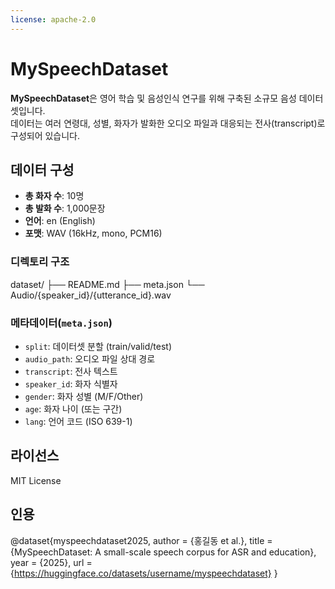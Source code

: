 ```yaml
---
license: apache-2.0
---
```

# MySpeechDataset

**MySpeechDataset**은 영어 학습 및 음성인식 연구를 위해 구축된 소규모 음성 데이터셋입니다.  
데이터는 여러 연령대, 성별, 화자가 발화한 오디오 파일과 대응되는 전사(transcript)로 구성되어 있습니다.

## 데이터 구성

- **총 화자 수**: 10명
- **총 발화 수**: 1,000문장
- **언어**: en (English)
- **포맷**: WAV (16kHz, mono, PCM16)

### 디렉토리 구조
dataset/
├── README.md
├── meta.json
└── Audio/{speaker_id}/{utterance_id}.wav

### 메타데이터(`meta.json`)
- `split`: 데이터셋 분할 (train/valid/test)
- `audio_path`: 오디오 파일 상대 경로
- `transcript`: 전사 텍스트
- `speaker_id`: 화자 식별자
- `gender`: 화자 성별 (M/F/Other)
- `age`: 화자 나이 (또는 구간)
- `lang`: 언어 코드 (ISO 639-1)

## 라이선스
MIT License

## 인용
@dataset{myspeechdataset2025,
author = {홍길동 et al.},
title = {MySpeechDataset: A small-scale speech corpus for ASR and education},
year = {2025},
url = {https://huggingface.co/datasets/username/myspeechdataset}
}